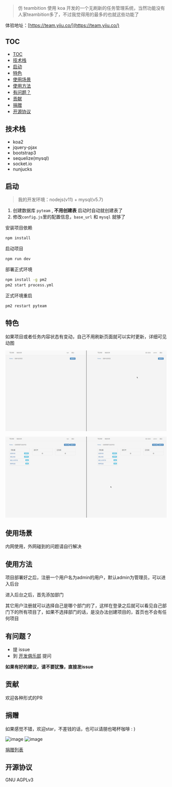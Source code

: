 
> 仿 teambition 使用 koa 开发的一个无刷新的任务管理系统，当然功能没有人家teambition多了，不过我觉得用的最多的也就这些功能了

体验地址：[https://team.yiiu.co/](https://team.yiiu.co/)

## TOC

- [TOC](#toc)
- [技术栈](#技术栈)
- [启动](#启动)
- [特色](#特色)
- [使用场景](#使用场景)
- [使用方法](#使用方法)
- [有问题？](#有问题)
- [贡献](#贡献)
- [捐赠](#捐赠)
- [开源协议](#开源协议)

## 技术栈

- koa2
- jquery-pjax
- bootstrap3
- sequelize(mysql)
- socket.io
- nunjucks

## 启动

> 我的开发环境：nodejs(v11) + mysql(v5.7)

1. 创建数据库 `pyteam` , **不用创建表** 启动时自动就创建表了
2. 修改`config.js`里的配置信息，`base_url` 和 `mysql` 就够了

安装项目依赖

```bash
npm install
```

启动项目

```bash
npm run dev
```

部署正式环境

```bash
npm install -g pm2
pm2 start process.yml
```

正式环境重启

```bash
pm2 restart pyteam
```

## 特色

如果项目或者任务内容状态有变动，自己不用刷新页面就可以实时更新，详细可见动图

![](./screenshot/create-project.gif)

![](./screenshot/task.gif)

## 使用场景

内网使用，外网碰到的问题请自行解决

## 使用方法

项目部署好之后，注册一个用户名为admin的用户，默认admin为管理员，可以进入后台

进入后台之后，首先添加部门

其它用户注册就可以选择自己是哪个部门的了，这样在登录之后就可以看见自己部门下的所有项目了，如果不选择部门的话，是没办法创建项目的，首页也不会有任何项目

## 有问题？

- 提 issue
- 到 [开发俱乐部](https://17dev.club/) 提问

**如果有好的建议，请不要犹豫，直接发issue**

## 贡献

欢迎各种形式的PR

## 捐赠

如果感觉不错，欢迎star，不差钱的话，也可以请朋也喝杯咖啡 : )

![image](https://cloud.githubusercontent.com/assets/6915570/18000010/9283d530-6bae-11e6-8c34-cd27060b9074.png)
![image](https://cloud.githubusercontent.com/assets/6915570/17999995/7c2a4db4-6bae-11e6-891c-4b6bc4f00f4b.png)

[捐赠列表](https://github.com/tomoya92/pyteam/wiki/%E6%8D%90%E8%B5%A0%E5%88%97%E8%A1%A8)

## 开源协议

GNU AGPLv3
